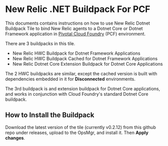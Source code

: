# New Relic .NET Buildpack For PCF
This documents contains instructions on how to use New Relic Dotnet Buildpack Tile to bind New Relic agents to a Dotnet Core or Dotnet Framework application in [Pivotal Cloud Foundry][a] (PCF) environment.

There are 3 buildpacks in this tile.

* New Relic HWC Buildpack for Dotnet Framework Applications
* New Relic HWC Buildpack Cached for Dotnet Framework Applications
* New Relic Dotnet Core Extension Buildpack for Dotnet Core Applications

The 2 HWC buildpacks are similar, except the cached version is built with dependencies embedded in it for **Disconnected** environments. 

The 3rd buildpack is and extension buildpack for Dotnet Core applications, and works in conjunction with Cloud Foundry's standard Dotnet Core buildpack.

## How to Install the Buildpack
Download the latest version of the tile (currently v0.2.12) from this github repo under releases, upload to the OpsMgr, and install it. Then **Apply changes**.




[a]: https://pivotal.io/platform
